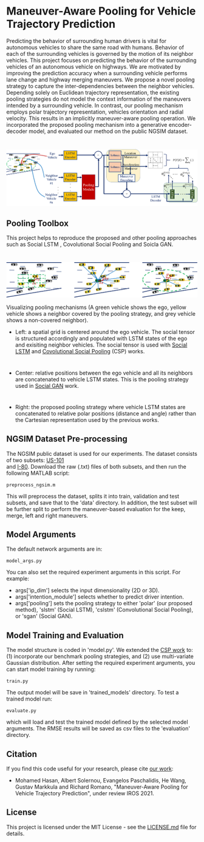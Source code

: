 # Maneuver-Aware Pooling for Vehicle Trajectory Prediction
Predicting the behavior of 
surrounding human drivers is vital for autonomous vehicles to share 
the same road with humans. Behavior of each of the surrounding 
vehicles is governed by the motion of its neighbor vehicles. 
This project focuses on predicting the behavior of the surrounding 
vehicles of an autonomous vehicle on highways. 
We are motivated by improving the prediction accuracy when a 
surrounding vehicle performs lane change and highway merging 
maneuvers. We propose a novel pooling strategy to capture 
the inter-dependencies between the neighbor vehicles. 
Depending solely on Euclidean trajectory representation, 
the existing pooling strategies do not model the context 
information of the maneuvers intended by a surrounding vehicle. 
In contrast, our pooling mechanism employs polar trajectory 
representation, vehicles orientation and radial velocity. 
This results in an implicitly maneuver-aware pooling operation.
We incorporated the proposed pooling mechanism into a generative
encoder-decoder model, and evaluated our method on the public 
NGSIM dataset.

#
![model image](pooling_model.png "Model overview")

## Pooling Toolbox
This project helps to reproduce 
the proposed and other pooling approaches such as Social LSTM , Covolutional Social Pooling and Soicla GAN.
#
![pooling image](pooling_approaches.png "Pooling approaches")

Visualizing pooling mechanisms (A green vehicle shows the ego, 
yellow vehicle shows a neighbor covered by the pooling strategy,
and grey vehicle shows a non-covered neighbor). 
* Left: a spatial grid is centered around the ego vehicle. 
The social tensor is structured accordingly and populated
with LSTM states of the ego and exisiting neighbor vehicles. 
  The social tensor is used with [Social LSTM](http://vision.stanford.edu/pdf/alahi2016cvpr.pdf) and [Covolutional Social Pooling](https://arxiv.org/pdf/1805.06771.pdf) (CSP) works.
#  
* Center: relative positions between the ego vehicle and 
  all its neighbors are concatenated to vehicle LSTM states. This is 
  the pooling strategy used in [Social GAN](https://arxiv.org/pdf/1803.10892.pdf) work.
#  
* Right: the proposed pooling strategy where vehicle LSTM 
  states are concatenated to relative polar positions 
  (distance and angle) rather than the Cartesian representation
  used by the previous works.
  
## NGSIM Dataset Pre-processing
The NGSIM  public  dataset  is  used  for  our  experiments. The
dataset  consists  of  two  subsets:  [US-101](https://www.fhwa.dot.gov/publications/research/operations/07030/index.cfm)   
and [I-80](https://www.fhwa.dot.gov/publications/research/operations/06137/). 
Download the raw (.txt) files of both subsets, 
and then run the following MATLAB script:

```
preprocess_ngsim.m
```

This will preprocess the dataset, splits it into train, validation and test subsets, 
and save that to the 'data' directory. In addition, the test subset will be further split 
to perform the maneuver-based evaluation for the keep, merge, left and right maneuvers.

## Model Arguments
The default network arguments are in:
```
model_args.py 
```
You can also set the required experiment arguments in this script. For example: 

* args['ip_dim'] selects the input dimensionality (2D or 3D).
* args['intention_module'] selects whether to predict driver intention.
* args['pooling'] sets the pooling strategy to either 'polar' (our proposed method), 
  'slstm' (Social LSTM), 'cslstm' (Convolutional Social Pooling), or 'sgan' (Social GAN).
  
## Model Training and Evaluation
The model structure is coded in 'model.py'. We extended the
[CSP work](https://github.com/nachiket92/conv-social-pooling) to: 
(1) incorporate our benchmark pooling strategies, and (2) use multi-variate Gaussian distribution. 
After setting the required experiment arguments, 
you can start model training by running:
```
train.py
```
The output model will be save in 'trained_models' directory.
To test a trained model run:
```
evaluate.py
```
which will load and test the trained model defined by the selected model arguments. The RMSE results will be saved as csv files to the 'evaluation' directory. 

## Citation
If you find this code useful for your research, please cite [our work](https://arxiv.org/):

* Mohamed Hasan, Albert Solernou, Evangelos Paschalidis, 
  He Wang, Gustav Markkula and Richard Romano, 
  "Maneuver-Aware Pooling for Vehicle Trajectory Prediction", under review IROS 2021.

## License
This project is licensed under the MIT License - see the 
[LICENSE.md](LICENSE.md) file for details.


